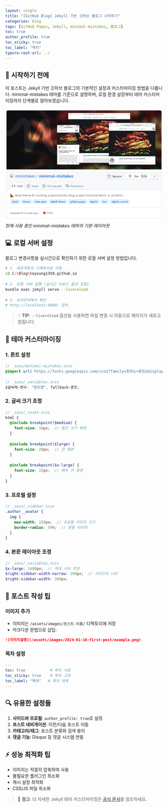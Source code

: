 ```yaml
---
layout: single
title: "[GitHub Blog] Jekyll 기반 깃허브 블로그 시작하기"
categories: blog
tags: [GitHub Pages, Jekyll, minimal-mistakes, 블로그]
toc: true
author_profile: true
toc_sticky: true
toc_label: "목차"
typora-root-url: ../
---
```


## 🚀 시작하기 전에

이 포스트는 Jekyll 기반 깃허브 블로그의 기본적인 설정과 커스터마이징 방법을 다룹니다. 
minimal-mistakes 테마를 기준으로 설명하며, 로컬 환경 설정부터 테마 커스터마이징까지 단계별로 알아보겠습니다.

![minimal-mistakes 테마](/assets/images/2024-01-16-first-post/minimal_mistakes.png)
*현재 사용 중인 minimal-mistakes 테마의 기본 레이아웃*

## 💻 로컬 서버 설정

블로그 변경사항을 실시간으로 확인하기 위한 로컬 서버 설정 방법입니다.

```bash
# 1. 레포지토리 디렉토리로 이동
cd C:\Blog\hoyoung1359.github.io

# 2. 로컬 서버 실행 (실시간 리로드 옵션 포함)
bundle exec jekyll serve --livereload

# 3. 브라우저에서 확인
# http://localhost:4000/ 접속
```

> 💡 **TIP**: `--livereload` 옵션을 사용하면 파일 변경 시 자동으로 페이지가 새로고침됩니다.

## 🎨 테마 커스터마이징

### 1. 폰트 설정

```scss
// _sass/minimal-mistakes.scss
@import url('https://fonts.googleapis.com/css2?family=원하는+폰트&display=swap');

// _sass/_variables.scss
$글씨체-변수: "폰트명", fallback-폰트;
```

### 2. 글씨 크기 조정

```scss
// _sass/_reset.scss
html {
  @include breakpoint($medium) {
    font-size: 18px;  // 중간 크기 화면
  }

  @include breakpoint($large) {
    font-size: 20px;  // 큰 화면
  }

  @include breakpoint($x-large) {
    font-size: 22px;  // 매우 큰 화면
  }
}
```

### 3. 프로필 설정

```scss
// _sass/_sidebar.scss
.author__avatar {
  img {
    max-width: 150px;  // 프로필 이미지 크기
    border-radius: 50%;  // 원형 이미지
  }
}
```

### 4. 본문 레이아웃 조정

```scss
// _sass/_variables.scss
$x-large: 1400px;  // 최대 너비 조정
$right-sidebar-width-narrow: 200px;  // 사이드바 너비
$right-sidebar-width: 300px;
```

## 📝 포스트 작성 팁

### 이미지 추가
- 이미지는 `/assets/images/포스트-이름/` 디렉토리에 저장
- 마크다운 문법으로 삽입:
```markdown
![이미지설명](/assets/images/2024-01-16-first-post/example.png)
```

### 목차 설정
```yaml
---
toc: true           # 목차 사용
toc_sticky: true    # 목차 고정
toc_label: "목차"   # 목차 제목
---
```

## 🔍 유용한 설정들

1. **사이드바 프로필**: `author_profile: true`로 설정
2. **포스트 네비게이션**: 이전/다음 포스트 이동
3. **카테고리/태그**: 포스트 분류와 검색 용이
4. **댓글 기능**: Disqus 등 댓글 시스템 연동

## ⚡ 성능 최적화 팁

- 이미지는 적절히 압축하여 사용
- 불필요한 플러그인 최소화
- 캐시 설정 최적화
- CSS/JS 파일 최소화

> 🎯 **참고**: 더 자세한 Jekyll 테마 커스터마이징은 [공식 문서](https://mmistakes.github.io/minimal-mistakes/docs/quick-start-guide/)를 참조하세요.

